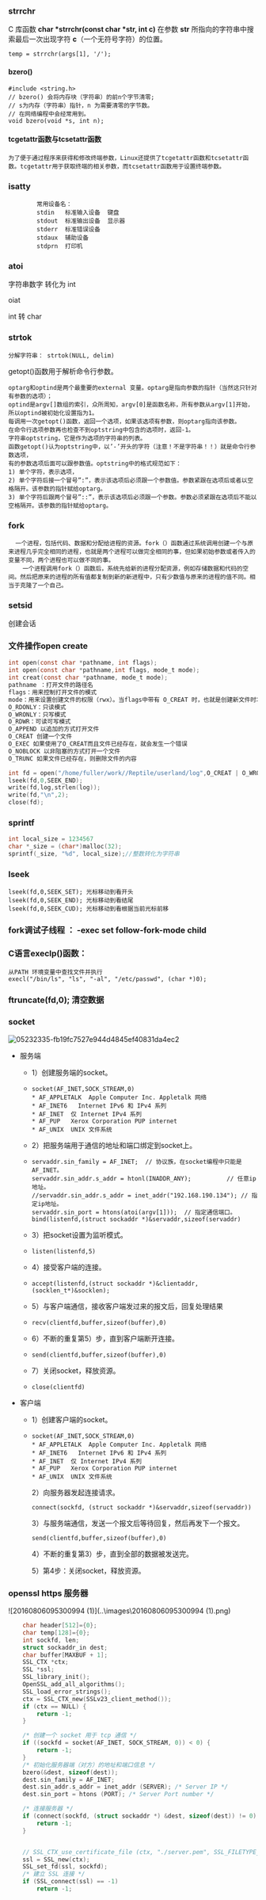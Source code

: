 ### strrchr

C 库函数 **char \*strrchr(const char \*str, int c)** 在参数 **str** 所指向的字符串中搜索最后一次出现字符 **c**（一个无符号字符）的位置。

```
temp = strrchr(args[1], '/'); 
```

#### bzero()

```
#include <string.h>
// bzero() 会将内存块（字符串）的前n个字节清零;
// s为内存（字符串）指针，n 为需要清零的字节数。
// 在网络编程中会经常用到。
void bzero(void *s, int n);
```

#### tcgetattr函数与tcsetattr函数

```
为了便于通过程序来获得和修改终端参数，Linux还提供了tcgetattr函数和tcsetattr函数。tcgetattr用于获取终端的相关参数，而tcsetattr函数用于设置终端参数。
```

### isatty

```
        常用设备名：
        stdin   标准输入设备  键盘
        stdout  标准输出设备  显示器
        stderr  标准错误设备  
        stdaux  辅助设备
        stdprn  打印机
```

### atoi

字符串数字 转化为 int

oiat

int 转 char

###  strtok

```
分解字符串： strtok(NULL, delim)
```

getopt()函数用于解析命令行参数。

```
optarg和optind是两个最重要的external 变量。optarg是指向参数的指针（当然这只针对有参数的选项）；
optind是argv[]数组的索引，众所周知，argv[0]是函数名称，所有参数从argv[1]开始，所以optind被初始化设置指为1。
每调用一次getopt()函数，返回一个选项，如果该选项有参数，则optarg指向该参数。
在命令行选项参数再也检查不到optstring中包含的选项时，返回-1。
字符串optstring，它是作为选项的字符串的列表。
函数getopt()认为optstring中，以’-’开头的字符（注意！不是字符串！！）就是命令行参数选项，
有的参数选项后面可以跟参数值。optstring中的格式规范如下：
1) 单个字符，表示选项，
2) 单个字符后接一个冒号”:”，表示该选项后必须跟一个参数值。参数紧跟在选项后或者以空格隔开。该参数的指针赋给optarg。
3) 单个字符后跟两个冒号”::”，表示该选项后必须跟一个参数。参数必须紧跟在选项后不能以空格隔开。该参数的指针赋给optarg。
```

### fork

```
  一个进程，包括代码、数据和分配给进程的资源。fork（）函数通过系统调用创建一个与原来进程几乎完全相同的进程，也就是两个进程可以做完全相同的事，但如果初始参数或者传入的变量不同，两个进程也可以做不同的事。
    一个进程调用fork（）函数后，系统先给新的进程分配资源，例如存储数据和代码的空间。然后把原来的进程的所有值都复制到新的新进程中，只有少数值与原来的进程的值不同。相当于克隆了一个自己。
```

### setsid

创建会话

### 文件操作open     create    

```C
int open(const char *pathname, int flags);
int open(const char *pathname,int flags, mode_t mode);
int creat(const char *pathname, mode_t mode);
pathname ：打开文件的路径名
flags：用来控制打开文件的模式
mode：用来设置创建文件的权限（rwx）。当flags中带有 O_CREAT 时，也就是创建新文件时才有效。
O_RDONLY：只读模式
O_WRONLY：只写模式
O_RDWR：可读可写模式
O_APPEND 以追加的方式打开文件
O_CREAT 创建一个文件
O_EXEC 如果使用了O_CREAT而且文件已经存在，就会发生一个错误
O_NOBLOCK 以非阻塞的方式打开一个文件
O_TRUNC 如果文件已经存在，则删除文件的内容

int fd = open("/home/fuller/work//Reptile/userland/log",O_CREAT | O_WRONLY,0644);
lseek(fd,0,SEEK_END);
write(fd,log,strlen(log));
write(fd,"\n",2);
close(fd);
```

### sprintf  

```C
int local_size = 1234567
char *_size = (char*)malloc(32);
sprintf(_size, "%d", local_size);//整数转化为字符串
```
### lseek

```
lseek(fd,0,SEEK_SET); 光标移动到看开头
lseek(fd,0,SEEK_END); 光标移动到看结尾
lseek(fd,0,SEEK_CUD); 光标移动到看根据当前光标前移
```

### fork调试子线程 ：  -exec set follow-fork-mode child

### C语言execlp()函数：

```
从PATH 环境变量中查找文件并执行
execl("/bin/ls", "ls", "-al", "/etc/passwd", (char *)0);
```

### ftruncate(fd,0);  清空数据
### socket

![05232335-fb19fc7527e944d4845ef40831da4ec2](../images\05232335-fb19fc7527e944d4845ef40831da4ec2.png)

* 服务端

  * 1）创建服务端的socket。
  
  * ```
    socket(AF_INET,SOCK_STREAM,0)
    * AF_APPLETALK  Apple Computer Inc. Appletalk 网络
    * AF_INET6   Internet IPv6 和 IPv4 系列
    * AF_INET  仅 Internet IPv4 系列
    * AF_PUP   Xerox Corporation PUP internet
    * AF_UNIX  UNIX 文件系统
    ```
  
  * 2）把服务端用于通信的地址和端口绑定到socket上。
  
  * ```
    servaddr.sin_family = AF_INET;  // 协议族，在socket编程中只能是AF_INET。
    servaddr.sin_addr.s_addr = htonl(INADDR_ANY);          // 任意ip地址。
    //servaddr.sin_addr.s_addr = inet_addr("192.168.190.134"); // 指定ip地址。
    servaddr.sin_port = htons(atoi(argv[1]));  // 指定通信端口。
    bind(listenfd,(struct sockaddr *)&servaddr,sizeof(servaddr)
    ```
  
  * 3）把socket设置为监听模式。
  
  * ```
    listen(listenfd,5) 
    ```
  
  * 4）接受客户端的连接。
  
  * ```
    accept(listenfd,(struct sockaddr *)&clientaddr,(socklen_t*)&socklen);
    ```
  
  * 5）与客户端通信，接收客户端发过来的报文后，回复处理结果
  
  * ```
    recv(clientfd,buffer,sizeof(buffer),0)
    ```
  
  * 6）不断的重复第5）步，直到客户端断开连接。
  
  * ```
    send(clientfd,buffer,sizeof(buffer),0)
    ```
  
  * 7）关闭socket，释放资源。
  
  * ```
    close(clientfd)
    ```

* 客户端

  * 1）创建客户端的socket。

  * ```
    socket(AF_INET,SOCK_STREAM,0)
    * AF_APPLETALK  Apple Computer Inc. Appletalk 网络
    * AF_INET6   Internet IPv6 和 IPv4 系列
    * AF_INET  仅 Internet IPv4 系列
    * AF_PUP   Xerox Corporation PUP internet
    * AF_UNIX  UNIX 文件系统
    ```

    2）向服务器发起连接请求。

    ```
    connect(sockfd, (struct sockaddr *)&servaddr,sizeof(servaddr))
    ```

    3）与服务端通信，发送一个报文后等待回复，然后再发下一个报文。

    ```
    send(clientfd,buffer,sizeof(buffer),0)
    ```

    4）不断的重复第3）步，直到全部的数据被发送完。

    5）第4步：关闭socket，释放资源。

### openssl https  服务器
![20160806095300994 (1)](..\images\20160806095300994 (1).png)

```c
    char header[512]={0};
    char temp[128]={0};
    int sockfd, len;
    struct sockaddr_in dest;
    char buffer[MAXBUF + 1];
    SSL_CTX *ctx;
    SSL *ssl;
    SSL_library_init();
    OpenSSL_add_all_algorithms();
    SSL_load_error_strings();
    ctx = SSL_CTX_new(SSLv23_client_method());
    if (ctx == NULL) {
        return -1;
    }

    /* 创建一个 socket 用于 tcp 通信 */
    if ((sockfd = socket(AF_INET, SOCK_STREAM, 0)) < 0) {
        return -1;
    }
    /* 初始化服务器端（对方）的地址和端口信息 */
    bzero(&dest, sizeof(dest));
    dest.sin_family = AF_INET;
    dest.sin_addr.s_addr = inet_addr (SERVER); /* Server IP */
    dest.sin_port = htons (PORT); /* Server Port number */

    /* 连接服务器 */
    if (connect(sockfd, (struct sockaddr *) &dest, sizeof(dest)) != 0) {
        return -1;
    }


    // SSL_CTX_use_certificate_file (ctx, "./server.pem", SSL_FILETYPE_PEM);
    ssl = SSL_new(ctx);
    SSL_set_fd(ssl, sockfd);
    /* 建立 SSL 连接 */
    if (SSL_connect(ssl) == -1)
        return -1;
```

